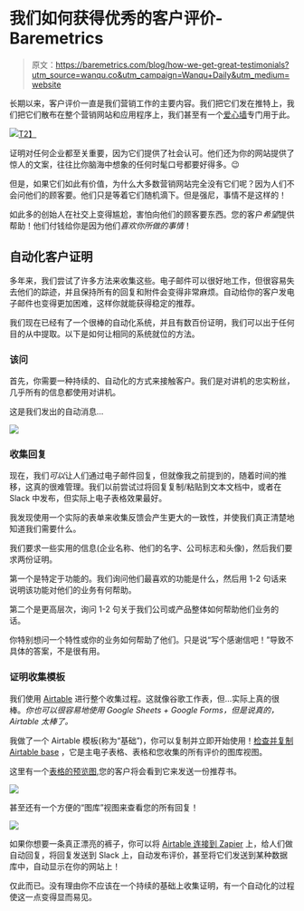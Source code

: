 # 我们如何获得优秀的客户评价- Baremetrics

> 原文：<https://baremetrics.com/blog/how-we-get-great-testimonials?utm_source=wanqu.co&utm_campaign=Wanqu+Daily&utm_medium=website>

长期以来，客户评价一直是我们营销工作的主要内容。我们把它们发在推特上，我们把它们散布在整个营销网站和应用程序上，我们甚至有一个[爱心墙](https://baremetrics.com/wall-of-love)专门用于此。

[![](img/4798c0da862533a6358ff9e6756456c9.png)T2】](https://baremetrics.com/wall-of-love)

证明对任何企业都至关重要，因为它们提供了社会认可。他们还为你的网站提供了惊人的文案，往往比你脑海中想象的任何时髦口号都要好得多。😉

但是，如果它们如此有价值，为什么大多数营销网站完全没有它们呢？因为人们不会问他们的顾客要。他们只是等着它们随机滴下。但是强尼，事情不是这样的！

如此多的创始人在社交上变得尴尬，害怕向他们的顾客要东西。您的客户*希望*提供帮助！他们付钱给你是因为他们*喜欢你所做的事情*！

## 自动化客户证明

多年来，我们尝试了许多方法来收集这些。电子邮件可以很好地工作，但很容易失去他们的踪迹，并且保持所有的回复和附件会变得非常麻烦。自动给你的客户发电子邮件也变得更加困难，这样你就能获得稳定的推荐。

我们现在已经有了一个很棒的自动化系统，并且有数百份证明，我们可以出于任何目的从中提取。以下是如何让相同的系统就位的方法。

### 该问

首先，你需要一种持续的、自动化的方式来接触客户。我们是对讲机的忠实粉丝，几乎所有的信息都使用对讲机。

这是我们发出的自动消息…

![](img/28fbe9252f073047f77c79d317af10d8.png)

### 收集回复

现在，我们*可以*让人们通过电子邮件回复，但就像我之前提到的，随着时间的推移，这真的很难管理。我们以前尝试过将回复复制/粘贴到文本文档中，或者在 Slack 中发布，但实际上电子表格效果最好。

我发现使用一个实际的表单来收集反馈会产生更大的一致性，并使我们真正清楚地知道我们需要什么。

我们要求一些实用的信息(企业名称、他们的名字、公司标志和头像)，然后我们要求两份证明。

第一个是特定于功能的。我们询问他们最喜欢的功能是什么，然后用 1-2 句话来说明该功能对他们的业务有何帮助。

第二个是更高层次，询问 1-2 句关于我们公司或产品整体如何帮助他们业务的话。

你特别想问一个特性或你的业务如何帮助了他们。只是说“写个感谢信吧！”导致不具体的答案，不是很有用。

### 证明收集模板

我们使用 [Airtable](https://airtable.com) 进行整个收集过程。这就像谷歌工作表，但…实际上真的很棒。*你也可以很容易地使用 Google Sheets + Google Forms，但是说真的，Airtable 太棒了。*

我做了一个 Airtable 模板(称为“基础”)，你可以复制并立即开始使用！[检查并复制 Airtable base](https://airtable.com/shrDuPs3Wv2p9lNnz) ，它是主电子表格、表格和您收集的所有评价的图库视图。

这里有一个[表格的预览图](https://airtable.com/shrufrcitHKs6q694),您的客户将会看到它来发送一份推荐书。

![](img/ca9ed0b9b085bb8f6644d6c395691bfd.png)

甚至还有一个方便的“图库”视图来查看您的所有回复！

![](img/60ce2c237e96c773230529cef92af24e.png)

如果你想要一条真正漂亮的裤子，你可以将 [Airtable 连接到 Zapier](https://zapier.com/zapbook/airtable/) 上，给人们做自动回复，将回复发送到 Slack 上，自动发布评价，甚至将它们发送到某种数据库中，自动显示在你的网站上！

仅此而已。没有理由你不应该在一个持续的基础上收集证明，有一个自动化的过程使这一点变得显而易见。